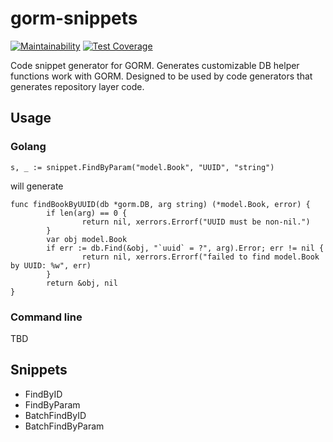 # gorm-snippets

[![Maintainability](https://api.codeclimate.com/v1/badges/0653c17e31664434a19a/maintainability)](https://codeclimate.com/github/yokoe/gorm-snippets/maintainability)
[![Test Coverage](https://api.codeclimate.com/v1/badges/0653c17e31664434a19a/test_coverage)](https://codeclimate.com/github/yokoe/gorm-snippets/test_coverage)

Code snippet generator for GORM. Generates customizable DB helper functions work with GORM. Designed to be used by code generators that generates repository layer code.

## Usage

### Golang

```
s, _ := snippet.FindByParam("model.Book", "UUID", "string")
```

will generate

```
func findBookByUUID(db *gorm.DB, arg string) (*model.Book, error) {
        if len(arg) == 0 {
                return nil, xerrors.Errorf("UUID must be non-nil.")
        }
        var obj model.Book
        if err := db.Find(&obj, "`uuid` = ?", arg).Error; err != nil {
                return nil, xerrors.Errorf("failed to find model.Book by UUID: %w", err)
        }
        return &obj, nil
}
```

### Command line

TBD

## Snippets

- FindByID
- FindByParam
- BatchFindByID
- BatchFindByParam
